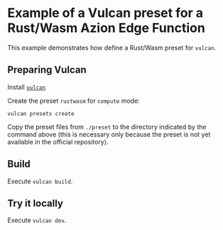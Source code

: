 # Example of a Vulcan preset for a Rust/Wasm Azion Edge Function

This example demonstrates how define a Rust/Wasm preset for `vulcan`.

## Preparing Vulcan

Install [`vulcan`](https://github.com/aziontech/vulcan)

Create the preset `rustwasm` for `compute` mode:

`vulcan presets create`

Copy the preset files from `./preset` to the directory indicated by the command above (this is necessary only because the preset is not yet available in the official repository).

## Build

Execute `vulcan build`.

## Try it locally

Execute `vulcan dev`.

